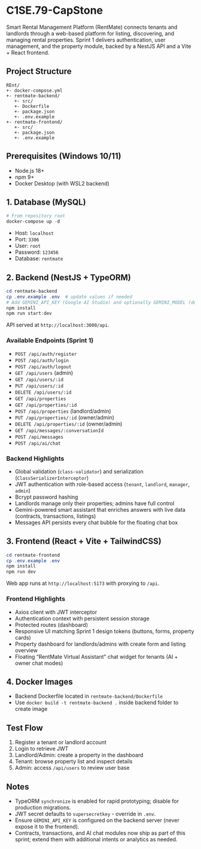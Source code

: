 # C1SE.79-CapStone

Smart Rental Management Platform (RentMate) connects tenants and landlords through a web-based platform for listing, discovering, and managing rental properties. Sprint 1 delivers authentication, user management, and the property module, backed by a NestJS API and a Vite + React frontend.

## Project Structure

```
REnt/
+- docker-compose.yml
+- rentmate-backend/
   +- src/
   +- Dockerfile
   +- package.json
   +- .env.example
+- rentmate-frontend/
   +- src/
   +- package.json
   +- .env.example
```

## Prerequisites (Windows 10/11)
- Node.js 18+
- npm 9+
- Docker Desktop (with WSL2 backend)

## 1. Database (MySQL)

```powershell
# From repository root
docker-compose up -d
```

- Host: `localhost`
- Port: `3306`
- User: `root`
- Password: `123456`
- Database: `rentmate`

## 2. Backend (NestJS + TypeORM)

```powershell
cd rentmate-backend
cp .env.example .env  # update values if needed
# Add GEMINI_API_KEY (Google AI Studio) and optionally GEMINI_MODEL (default: models/gemini-2.5-flash)
npm install
npm run start:dev
```

API served at `http://localhost:3000/api`.

### Available Endpoints (Sprint 1)
- `POST /api/auth/register`
- `POST /api/auth/login`
- `POST /api/auth/logout`
- `GET /api/users` (admin)
- `GET /api/users/:id`
- `PUT /api/users/:id`
- `DELETE /api/users/:id`
- `GET /api/properties`
- `GET /api/properties/:id`
- `POST /api/properties` (landlord/admin)
- `PUT /api/properties/:id` (owner/admin)
- `DELETE /api/properties/:id` (owner/admin)
- `GET /api/messages/:conversationId`
- `POST /api/messages`
- `POST /api/ai/chat`

### Backend Highlights
- Global validation (`class-validator`) and serialization (`ClassSerializerInterceptor`)
- JWT authentication with role-based access (`tenant`, `landlord`, `manager`, `admin`)
- Bcrypt password hashing
- Landlords manage only their properties; admins have full control
- Gemini-powered smart assistant that enriches answers with live data (contracts, transactions, listings)
- Messages API persists every chat bubble for the floating chat box

## 3. Frontend (React + Vite + TailwindCSS)

```powershell
cd rentmate-frontend
cp .env.example .env
npm install
npm run dev
```

Web app runs at `http://localhost:5173` with proxying to `/api`.

### Frontend Highlights
- Axios client with JWT interceptor
- Authentication context with persistent session storage
- Protected routes (dashboard)
- Responsive UI matching Sprint 1 design tokens (buttons, forms, property cards)
- Property dashboard for landlords/admins with create form and listing overview
- Floating “RentMate Virtual Assistant” chat widget for tenants (AI + owner chat modes)

## 4. Docker Images
- Backend Dockerfile located in `rentmate-backend/Dockerfile`
- Use `docker build -t rentmate-backend .` inside backend folder to create image

## Test Flow
1. Register a tenant or landlord account
2. Login to retrieve JWT
3. Landlord/Admin: create a property in the dashboard
4. Tenant: browse property list and inspect details
5. Admin: access `/api/users` to review user base

## Notes
- TypeORM `synchronize` is enabled for rapid prototyping; disable for production migrations.
- JWT secret defaults to `supersecretkey` - override in `.env`.
- Ensure `GEMINI_API_KEY` is configured on the backend server (never expose it to the frontend).
- Contracts, transactions, and AI chat modules now ship as part of this sprint; extend them with additional intents or analytics as needed.
